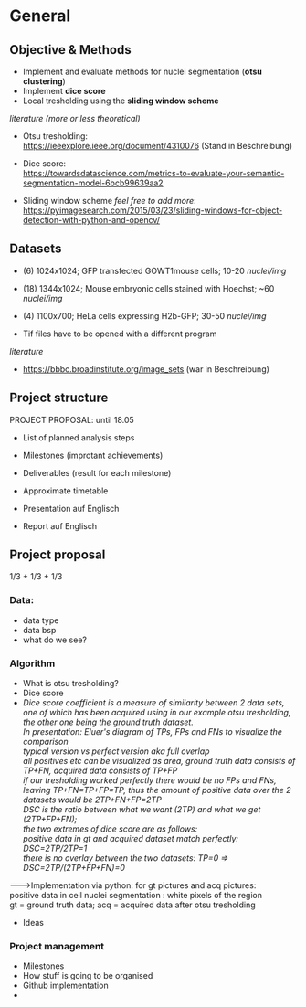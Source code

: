 # General
## Objective & Methods
- Implement and evaluate methods for nuclei segmentation (**otsu clustering**)
- Implement **dice score**
- Local tresholding using the **sliding window scheme**

*literature (more or less theoretical)*

- Otsu tresholding:  
https://ieeexplore.ieee.org/document/4310076 (Stand in Beschreibung)

- Dice score:  
https://towardsdatascience.com/metrics-to-evaluate-your-semantic-segmentation-model-6bcb99639aa2

- Sliding window scheme *feel free to add more*:  
https://pyimagesearch.com/2015/03/23/sliding-windows-for-object-detection-with-python-and-opencv/

## Datasets
- (6) 1024x1024; GFP transfected GOWT1mouse cells; 10-20 *nuclei/img*
- (18) 1344x1024; Mouse embryonic cells stained with Hoechst; ~60 *nuclei/img*
- (4) 1100x700; HeLa cells expressing H2b-GFP; 30-50 *nuclei/img*

- Tif files have to be opened with a different program


*literature*
- https://bbbc.broadinstitute.org/image_sets (war in Beschreibung)

## Project structure
PROJECT PROPOSAL: until 18.05
- List of planned analysis steps
- Milestones (improtant achievements)
- Deliverables (result for each milestone)
- Approximate timetable

- Presentation auf Englisch
- Report auf Englisch

## Project proposal
1/3 + 1/3 + 1/3
### Data:
- data type
- data bsp
- what do we see?

### Algorithm
- What is otsu tresholding?
- Dice score
- _Dice score coefficient is a measure of similarity between 2 data sets, one of which has been acquired using in our example otsu tresholding, the other one being the ground truth dataset.  
In presentation: Eluer's diagram of TPs, FPs and FNs to visualize the comparison  
typical version vs perfect version aka full overlap  
all positives etc can be visualized as area, ground truth data consists of TP+FN, acquired data consists of TP+FP  
if our tresholding worked perfectly there would be no FPs and FNs, leaving TP+FN=TP+FP=TP, thus the amount of positive data over the 2 datasets would be 2TP+FN+FP=2TP  
DSC is the ratio between what we want (2TP) and what we get (2TP+FP+FN);  
the two extremes of dice score are as follows:   
positive data in gt and acquired dataset match perfectly: DSC=2TP/2TP=1  
there is no overlay between the two datasets: TP=0 => DSC=2TP/(2TP+FP+FN)=0_  

--->Implementation via python: for gt pictures and acq pictures:  
positive data in cell nuclei segmentation : white pixels of the region  
gt = ground truth data; acq = acquired data after otsu tresholding  


 
  
- Ideas

### Project management

- Milestones
- How stuff is going to be organised
- Github implementation
- 
